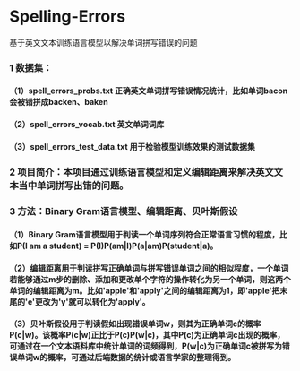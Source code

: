 # Spelling-Errors
基于英文文本训练语言模型以解决单词拼写错误的问题

### 1 数据集：
#### （1）spell_errors_probs.txt 正确英文单词拼写错误情况统计，比如单词bacon会被错拼成backen、baken 
#### （2）spell_errors_vocab.txt 英文单词词库
#### （3）spell_errors_test_data.txt 用于检验模型训练效果的测试数据集
### 2 项目简介：本项目通过训练语言模型和定义编辑距离来解决英文文本当中单词拼写出错的问题。
### 3 方法：Binary Gram语言模型、编辑距离、贝叶斯假设
#### （1）Binary Gram语言模型用于判读一个单词序列符合正常语言习惯的程度，比如P(I am a student) = P(I)P(am|I)P(a|am)P(student|a)。
#### （2）编辑距离用于判读拼写正确单词与拼写错误单词之间的相似程度，一个单词若能够通过m步的删除、添加和更改单个字符的操作转化为另一个单词，则这两个单词的编辑距离为m。比如'apple'和'apply'之间的编辑距离为1，即'apple'把末尾的'e'更改为'y'就可以转化为'apply'。
#### （3）贝叶斯假设用于判读假如出现错误单词w，则其为正确单词c的概率P(c|w)。该概率P(c|w)正比于P(c)P(w|c)，其中P(c)为正确单词c出现的概率，可通过在一个文本语料库中统计单词的词频得到，P(w|c)为正确单词c被拼写为错误单词w的概率，可通过后端数据的统计或语言学家的整理得到。
